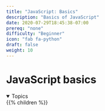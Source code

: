 ```yaml
---
title: "JavaScript: Basics"
description: "Basics of JavaScript"
date: 2020-07-29T18:45:38-07:00
prereq: "none"
difficulty: "Beginner"
icon: "fab fa-python"
draft: false
weight: 10
---
```


# JavaScript basics
<details open>
<summary>Topics</summary>
{{% children %}}
</details>
